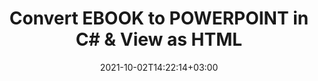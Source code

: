 ---
############################# Static ############################
layout: "autogen-gist"
date: 2021-10-02T14:22:14+03:00
draft: false
path: "total/net/conversion/ebook-to-powerpoint/"
other_out_formats: "PDF Word eBook Excel Image Photoshop Web Email"
ad_headline: "Convert EBOOK to POWERPOINT | .NET"
ad_description: "Most Accurate EBOOK to POWERPOINT document Conversion solution for your .NET applications."

############################# Head ############################
head_title: "Convert EBOOK to POWERPOINT in C# VB.NET ASP.NET | Document Conversion"
head_description: "Code example to convert EBOOK to POWERPOINT and 100+ other file formats in .NET (C#, VB.NET, ASP.NET & .NET Core) applications. Display the Converted POWERPOINT document as HTML viewer."

############################# Header ############################
title: "Convert EBOOK to POWERPOINT in C# & View as HTML"
description: "Programmatically convert EBOOK to POWERPOINT in C# .NET applications using flexible document conversion features to customize the resultant document. Convert the complete document from one file format to other or choose selective pages of a source document based on the page numbers or page ranges and easily convert to a supported document format."

############################# SubMenu ############################
submenu:
    enable: false

############################# Content ############################
content:
    enable: true
    block:
    - title_left: "EBOOK to POWERPOINT Conversion in C# .NET"
      content_left: |
          Follow these simple steps to convert EBOOK to POWERPOINT in C# .NET. View the converted POWERPOINT document as HTML without using any external software.

          -   Create **Converter** object to convert EBOOK document
          -   Set the convert options for POWERPOINT format
          -   Call **Convert** method of **Converter** class instance for conversion to POWERPOINT
          -   Set options for HTML viewer
          -   Create **Viewer** object to view converted POWERPOINT as HTML
          
      title_right: "Downloads & Installation Instructions"
      content_right: |
          You require `GroupDocs.Conversion` & `GroupDocs.Viewer` namespaces to convert between a wide range of popular document types such as PDF, Microsoft Word, Excel, PowerPoint, Project, Outlook, HTML, diagrams and image file formats. Explore other [.NET APIs for Office documents](https://products.conholdate.com/total/net/) as offered by Conholdate.Total.
          
          Get the respective assembly files from the [downloads](https://downloads.conholdate.com/total/net) or fetch the whole package from [Nuget](https://www.nuget.org/packages/Conholdate.Total/) to add 'Conholdate.Total` directly in your workspace.
          
      gisthash: "4f311c07ae9ee691b8afb7960aa6c806"
      gistfile: "word-to-pdf-conversion.cs"

    - title_left: "Add Watermark to Converted POWERPOINT in C#"
      content_left: |
          Accurately convert documents (EBOOK to POWERPOINT) exactly as the original file and apply text or image watermarks to the converted document pages using C# .NET.

          -   Create **Converter** object to convert EBOOK document
          -   Create new instance of **WatermarkOptions** class
          -   Specify watermark properties (color, width, text, image etc)
          -   Instantiate the proper **ConvertOptions** class
          -   Set **Watermark** property of the **ConvertOptions** instance
          -   Call **Convert** method of **Converter** class instance for conversion to POWERPOINT
        
      title_right: "Source Document Information Extraction"
      content_right: |
          The documents information extraction feature not only allows getting the basic information about the source document file but it also supports extracting some valuable file-format specific information such as project start and end dates of a Microsoft Project file, any printing restrictions on a PDF document, list of folders enclosed in an Outlook data file etc. 

          Convert popular document file formats on different operating systems such as Windows, Linux or macOS while using platforms such as Windows Azure, Mono and Xamarin.
          
      gisthash: "a15affe15284876ce010a315a09da1f0"
      gistfile: "convert-word-to-pdf-and-add-text-watermark-to-converted-pdf.cs"

############################# About Formats ############################
about_formats:
    enable: false
############################# More Formats ############################
more_formats:
    enable: true
    auto: false
    other_out_formats: PDF Word eBook Excel Image Photoshop Web Email
############################# Back to top ###############################
back_to_top:
  enable: true
---